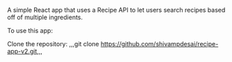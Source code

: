 A simple React app that uses a Recipe API to let users search recipes based off of multiple ingredients.

To use this app:

Clone the repository:
,,,git clone https://github.com/shivampdesai/recipe-app-v2.git,,,

